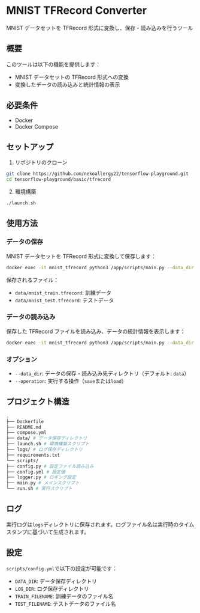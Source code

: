 # MNIST TFRecord Converter

MNIST データセットを TFRecord 形式に変換し、保存・読み込みを行うツール

## 概要

このツールは以下の機能を提供します：

- MNIST データセットの TFRecord 形式への変換
- 変換したデータの読み込みと統計情報の表示

## 必要条件

- Docker
- Docker Compose

## セットアップ

1. リポジトリのクローン

```bash
git clone https://github.com/nekoallergy22/tensorflow-playground.git
cd tensorflow-playground/basic/tfrecord
```

2. 環境構築

```bash
./launch.sh
```

## 使用方法

### データの保存

MNIST データセットを TFRecord 形式に変換して保存します：

```bash
docker exec -it mnist_tfrecord python3 /app/scripts/main.py --data_dir /app/data --operation save
```

保存されるファイル：

- `data/mnist_train.tfrecord`: 訓練データ
- `data/mnist_test.tfrecord`: テストデータ

### データの読み込み

保存した TFRecord ファイルを読み込み、データの統計情報を表示します：

```bash
docker exec -it mnist_tfrecord python3 /app/scripts/main.py --data_dir /app/data --operation load
```

### オプション

- `--data_dir`: データの保存・読み込み先ディレクトリ（デフォルト: `data`）
- `--operation`: 実行する操作（`save`または`load`）

## プロジェクト構造

```bash
.
├── Dockerfile
├── README.md
├── compose.yml
├── data/ # データ保存ディレクトリ
├── launch.sh # 環境構築スクリプト
├── logs/ # ログ保存ディレクトリ
├── requirements.txt
└── scripts/
├── config.py # 設定ファイル読み込み
├── config.yml # 設定値
├── logger.py # ロギング設定
├── main.py # メインスクリプト
└── run.sh # 実行スクリプト
```

## ログ

実行ログは`logs`ディレクトリに保存されます。ログファイル名は実行時のタイムスタンプに基づいて生成されます。

## 設定

`scripts/config.yml`で以下の設定が可能です：

- `DATA_DIR`: データ保存ディレクトリ
- `LOG_DIR`: ログ保存ディレクトリ
- `TRAIN_FILENAME`: 訓練データのファイル名
- `TEST_FILENAME`: テストデータのファイル名

